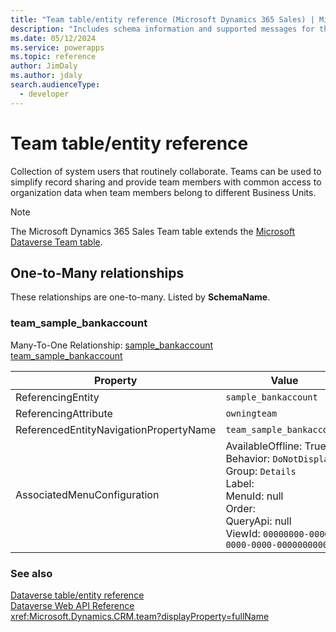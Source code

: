 ```yaml
---
title: "Team table/entity reference (Microsoft Dynamics 365 Sales) | Microsoft Docs"
description: "Includes schema information and supported messages for the Team table/entity with Microsoft Dynamics 365 Sales."
ms.date: 05/12/2024
ms.service: powerapps
ms.topic: reference
author: JimDaly
ms.author: jdaly
search.audienceType: 
  - developer
---
```


# Team table/entity reference

Collection of system users that routinely collaborate. Teams can be used to simplify record sharing and provide team members with common access to organization data when team members belong to different Business Units.

> [!NOTE]
> The Microsoft Dynamics 365 Sales Team table extends the [Microsoft Dataverse Team table](/power-apps/developer/data-platform/reference/entities/team).




## One-to-Many relationships

These relationships are one-to-many. Listed by **SchemaName**.

### <a name="BKMK_team_sample_bankaccount"></a> team_sample_bankaccount

Many-To-One Relationship: [sample_bankaccount team_sample_bankaccount](sample_bankaccount.md#BKMK_team_sample_bankaccount)

|Property|Value|
|--------|-----|
|ReferencingEntity|`sample_bankaccount`|
|ReferencingAttribute|`owningteam`|
|ReferencedEntityNavigationPropertyName|`team_sample_bankaccount`|
|AssociatedMenuConfiguration|AvailableOffline: True<br />Behavior: `DoNotDisplay`<br />Group: `Details`<br />Label: <br />MenuId: null<br />Order: <br />QueryApi: null<br />ViewId: `00000000-0000-0000-0000-000000000000`|



### See also

[Dataverse table/entity reference](../about-entity-reference.md)  
[Dataverse Web API Reference](/power-apps/developer/data-platform/webapi/reference/about)   
<xref:Microsoft.Dynamics.CRM.team?displayProperty=fullName>
